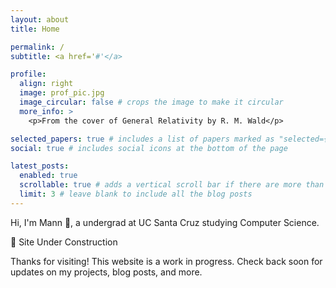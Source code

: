 ```yaml
---
layout: about
title: Home

permalink: /
subtitle: <a href='#'</a>

profile:
  align: right
  image: prof_pic.jpg
  image_circular: false # crops the image to make it circular
  more_info: >
    <p>From the cover of General Relativity by R. M. Wald</p>

selected_papers: true # includes a list of papers marked as "selected={true}"
social: true # includes social icons at the bottom of the page

latest_posts:
  enabled: true
  scrollable: true # adds a vertical scroll bar if there are more than 3 new posts items
  limit: 3 # leave blank to include all the blog posts
---
```


Hi, I'm Mann 👋, a undergrad at UC Santa Cruz studying Computer Science.

🚧 Site Under Construction


Thanks for visiting! This website is a work in progress. Check back soon for updates on my projects, blog posts, and more.
